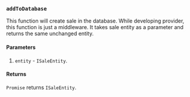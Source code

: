 ### `addToDatabase`

This function will create sale in the database. While
developing provider, this function is just a middleware.
It takes sale entity as a parameter and returns the same
unchanged entity.

#### Parameters
1. `entity` - `ISaleEntity`.

#### Returns
`Promise` returns `ISaleEntity`.